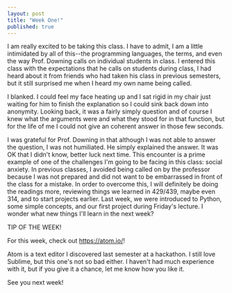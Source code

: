 ```yaml
---
layout: post
title: "Week One!"
published: true
---
```




I am really excited to be taking this class. I have to admit, I am a little intimidated by all of this--the programming languages, the terms, and even the way Prof. Downing calls on individual students in class. I entered this class with the expectations that he calls on students during class, I had heard about it from friends who had taken his class in previous semesters, but it still surprised me when I heard my own name being called.

I blanked. I could feel my face heating up and I sat rigid in my chair just waiting for him to finish the explanation so I could sink back down into anonymity. Looking back, it was a fairly simply question and of course I knew what the arguments were and what they stood for in that function, but for the life of me I could not give an coherent answer in those few seconds.

I was grateful for Prof. Downing in that although I was not able to answer the question, I was not humiliated. He simply explained the answer. It was OK that I didn't know, better luck next time. This encounter is a prime example of one of the challenges I'm going to be facing in this class: social anxiety. In previous classes, I avoided being called on by the professor because I was not prepared and did not want to be embarrassed in front of the class for a mistake. In order to overcome this, I will definitely be doing the readings more, reviewing things we learned in 429/439, maybe even 314, and to start projects earlier. Last week, we were introduced to Python, some simple concepts, and our first project during Friday's lecture. I wonder what new things I'll learn in the next week?

TIP OF THE WEEK!

For this week, check out https://atom.io/!

Atom is a text editor I discovered last semester at a hackathon. I still love Sublime, but this one's not so bad either. I haven't had much experience with it, but if you give it a chance, let me know how you like it.

See you next week!
